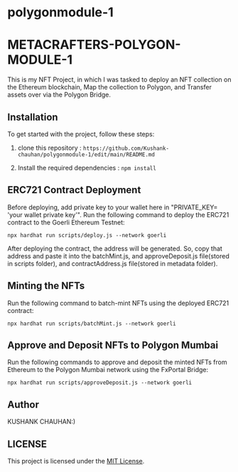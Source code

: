 # polygonmodule-1

# METACRAFTERS-POLYGON-MODULE-1

This is my NFT Project, in which I was tasked to deploy an NFT collection on the Ethereum blockchain, Map the collection to Polygon, and Transfer assets over via the Polygon Bridge.

## Installation
To get started with the project, follow these steps:

1. clone this repository :
    `https://github.com/Kushank-chauhan/polygonmodule-1/edit/main/README.md`
   
2. Install the required dependencies :
     `npm install`

## ERC721 Contract Deployment
Before deploying, add private key to your wallet here in "PRIVATE_KEY= 'your wallet private key'". 
Run the following command to deploy the ERC721 contract to the Goerli Ethereum Testnet:

`npx hardhat run scripts/deploy.js --network goerli`


After deploying the contract, the address will be generated. So, copy that address and paste it into the batchMint.js, and approveDeposit.js file(stored in scripts folder), and contractAddress.js file(stored in metadata folder).

## Minting the NFTs
Run the following command to batch-mint NFTs using the deployed ERC721 contract:

`npx hardhat run scripts/batchMint.js --network goerli`

## Approve and Deposit NFTs to Polygon Mumbai
Run the following commands to approve and deposit the minted NFTs from Ethereum to the Polygon Mumbai network using the FxPortal Bridge:

`npx hardhat run scripts/approveDeposit.js --network goerli`

## Author
KUSHANK CHAUHAN:)

## LICENSE
This project is licensed under the [MIT License](LICENSE).
